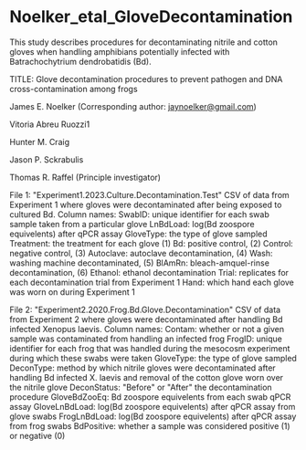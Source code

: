 # Noelker_etal_GloveDecontamination
This study describes procedures for decontaminating nitrile and cotton gloves when handling amphibians potentially infected with Batrachochytrium dendrobatidis (Bd).

TITLE: Glove decontamination procedures to prevent pathogen and DNA cross-contamination among frogs

James E. Noelker (Corresponding author: jaynoelker@gmail.com)

Vitoria Abreu Ruozzi1

Hunter M. Craig

Jason P. Sckrabulis

Thomas R. Raffel (Principle investigator)

File 1: "Experiment1.2023.Culture.Decontamination.Test"
CSV of data from Experiment 1 where gloves were decontaminated after being exposed to cultured Bd.
Column names:
SwabID: unique identifier for each swab sample taken from a particular glove
LnBdLoad: log(Bd zoospore equivelents) after qPCR assay
GloveType: the type of glove sampled
Treatment: the treatment for each glove (1) Bd: positive control, (2) Control: negative control, (3) Autoclave: autoclave decontamination, (4) Wash: washing machine decontaminated, (5) BlAmRn: bleach-amquel-rinse decontamination, (6) Ethanol: ethanol decontamination
Trial: replicates for each decontamination trial from Experiment 1
Hand: which hand each glove was worn on during Experiment 1

File 2: "Experiment2.2020.Frog.Bd.Glove.Decontamination"
CSV of data from Experiment 2 where gloves were decontaminated after handling Bd infected Xenopus laevis.
Column names:
Contam: whether or not a given sample was contaminated from handling an infected frog
FrogID: unique identifier for each frog that was handled during the mesocosm experiment during which these swabs were taken
GloveType: the type of glove sampled
DeconType: method by which nitrile gloves were decontaminated after handling Bd infected X. laevis and removal of the cotton glove worn over the nitrile glove
DeconStatus: "Before" or "After" the decontamination procedure
GloveBdZooEq: Bd zoospore equivelents from each swab qPCR assay
GloveLnBdLoad: log(Bd zoospore equivelents) after qPCR assay from glove swabs
FrogLnBdLoad: log(Bd zoospore equivelents) after qPCR assay from frog swabs
BdPositive: whether a sample was considered positive (1) or negative (0)
